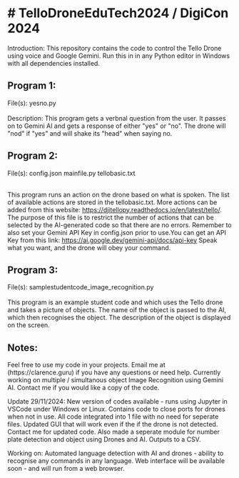 <h1># TelloDroneEduTech2024 / DigiCon 2024 </h1>
Introduction:
This repository contains the code to control the Tello Drone using voice and Google Gemini. Run this in in any Python editor in Windows with all dependencies installed.

<h2>Program 1:</h2>
File(s): yesno.py <br><br>
Description: This program gets a verbnal question from the user. It passes on to Gemini AI and gets a response of either "yes" or "no". The drone will "nod" if "yes" and will shake its "head" when saying no.

<h2>Program 2:</h2>
File(s): config.json
mainfile.py
tellobasic.txt <br><br>

This program runs an action on the drone based on what is spoken. The list of available actions are stored in the tellobasic.txt. More actions can be added from this website: https://djitellopy.readthedocs.io/en/latest/tello/. 
The purpose of this file is to restrict the number of actions that can be selected by the AI-generated code so that there are no errors. 
Remember to also set your Gemini API Key in config.json prior to use.You can get an API Key from this link: https://ai.google.dev/gemini-api/docs/api-key
Speak what you want, and the drone will obey your command.

<h2>Program 3:</h2>
File(s): samplestudentcode_image_recognition.py <br><br>
This program is an example student code and which uses the Tello drone and takes a picture of objects. The name oif the object is passed to the AI, which then recognises the object. The description of the object is displayed on the screen. 

<h2>Notes:</h2>
Feel free to use my code in your projects. Email me at (https://clarence.guru) if you have any questions or need help.
Currently working on multiple / simultanous object Image Recognition using Gemini AI. Contact me if you would like a copy of the code.

Update 29/11/2024: New version of codes available - runs using Jupyter in VSCode under Windows or Linux. Contains code to close ports for drones when not in use. All code integrated into 1 file with no need for seperate files. Updated GUI that will work even if the if the drone is not detected. Contact me for updated code. Also made a seperate module for number plate detection and object using Drones and AI. Outputs to a CSV.

Working on: Automated language detection with AI and drones - ability to recognise any commands in any language. Web interface will be available soon - and will run from a web browser.
